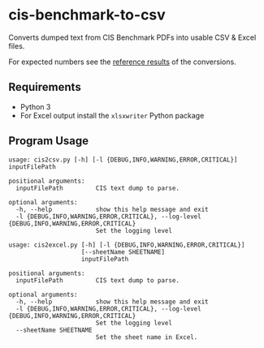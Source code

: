 # cis-benchmark-to-csv
Converts dumped text from CIS Benchmark PDFs into usable CSV & Excel files.

For expected numbers see the [reference results](reference_results.md) of the conversions.

## Requirements
- Python 3
- For Excel output install the `xlsxwriter` Python package

## Program Usage
```
usage: cis2csv.py [-h] [-l {DEBUG,INFO,WARNING,ERROR,CRITICAL}] inputFilePath

positional arguments:
  inputFilePath         CIS text dump to parse.

optional arguments:
  -h, --help            show this help message and exit
  -l {DEBUG,INFO,WARNING,ERROR,CRITICAL}, --log-level {DEBUG,INFO,WARNING,ERROR,CRITICAL}
                        Set the logging level
```

```
usage: cis2excel.py [-h] [-l {DEBUG,INFO,WARNING,ERROR,CRITICAL}]
                    [--sheetName SHEETNAME]
                    inputFilePath

positional arguments:
  inputFilePath         CIS text dump to parse.

optional arguments:
  -h, --help            show this help message and exit
  -l {DEBUG,INFO,WARNING,ERROR,CRITICAL}, --log-level {DEBUG,INFO,WARNING,ERROR,CRITICAL}
                        Set the logging level
  --sheetName SHEETNAME
                        Set the sheet name in Excel.
```
